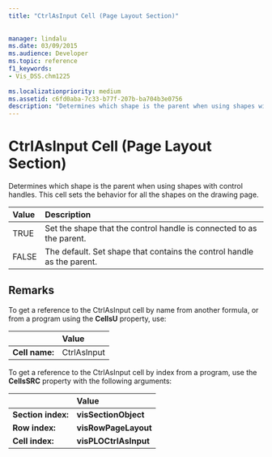 ```yaml
---
title: "CtrlAsInput Cell (Page Layout Section)"
 
 
manager: lindalu
ms.date: 03/09/2015
ms.audience: Developer
ms.topic: reference
f1_keywords:
- Vis_DSS.chm1225
 
ms.localizationpriority: medium
ms.assetid: c6fd0aba-7c33-b77f-207b-ba704b3e0756
description: "Determines which shape is the parent when using shapes with control handles. This cell sets the behavior for all the shapes on the drawing page."
---
```


# CtrlAsInput Cell (Page Layout Section)

Determines which shape is the parent when using shapes with control handles. This cell sets the behavior for all the shapes on the drawing page.
  
|**Value**|**Description**|
|:-----|:-----|
| TRUE  <br/> | Set the shape that the control handle is connected to as the parent. |
| FALSE  <br/> | The default. Set shape that contains the control handle as the parent. |
   
## Remarks

To get a reference to the CtrlAsInput cell by name from another formula, or from a program using the **CellsU** property, use: 
  
||Value |
|:-----|:-----|
| **Cell name:**  <br/> | CtrlAsInput  <br/> |
   
To get a reference to the CtrlAsInput cell by index from a program, use the **CellsSRC** property with the following arguments: 
  
||Value |
|:-----|:-----|
| **Section index:**  <br/> |**visSectionObject** <br/> |
| **Row index:**  <br/> |**visRowPageLayout** <br/> |
| **Cell index:**  <br/> |**visPLOCtrlAsInput** <br/> |
   

